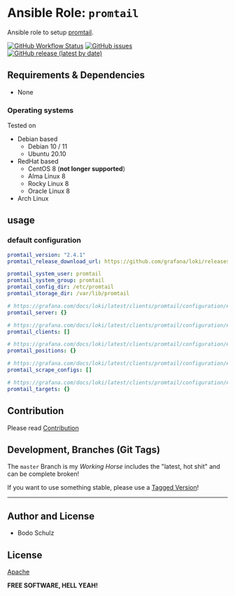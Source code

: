 
# Ansible Role:  `promtail`

Ansible role to setup [promtail](https://grafana.com/docs/loki/latest/clients/promtail/).


[![GitHub Workflow Status](https://img.shields.io/github/workflow/status/bodsch/ansible-promtail/2.4.x)][ci]
[![GitHub issues](https://img.shields.io/github/issues/bodsch/ansible-promtail)][issues]
[![GitHub release (latest by date)](https://img.shields.io/github/v/release/bodsch/ansible-promtail)][releases]

[ci]: https://github.com/bodsch/ansible-promtail/actions
[issues]: https://github.com/bodsch/ansible-promtail/issues?q=is%3Aopen+is%3Aissue
[releases]: https://github.com/bodsch/ansible-promtail/releases


## Requirements & Dependencies

- None

### Operating systems

Tested on

* Debian based
    - Debian 10 / 11
    - Ubuntu 20.10
* RedHat based
    - CentOS 8 (**not longer supported**)
    - Alma Linux 8
    - Rocky Linux 8
    - Oracle Linux 8
* Arch Linux

## usage

### default configuration

```yaml
promtail_version: "2.4.1"
promtail_release_download_url: https://github.com/grafana/loki/releases

promtail_system_user: promtail
promtail_system_group: promtail
promtail_config_dir: /etc/promtail
promtail_storage_dir: /var/lib/promtail

# https://grafana.com/docs/loki/latest/clients/promtail/configuration/#server
promtail_server: {}

# https://grafana.com/docs/loki/latest/clients/promtail/configuration/#server
promtail_clients: []

# https://grafana.com/docs/loki/latest/clients/promtail/configuration/#positions
promtail_positions: {}

# https://grafana.com/docs/loki/latest/clients/promtail/configuration/#scrape_configs
promtail_scrape_configs: []

# https://grafana.com/docs/loki/latest/clients/promtail/configuration/#target_config
promtail_targets: {}
```


## Contribution

Please read [Contribution](CONTRIBUTING.md)

## Development,  Branches (Git Tags)

The `master` Branch is my *Working Horse* includes the "latest, hot shit" and can be complete broken!

If you want to use something stable, please use a [Tagged Version](https://gitlab.com/bodsch/ansible-promtail/-/tags)!

---

## Author and License

- Bodo Schulz

## License

[Apache](LICENSE)

**FREE SOFTWARE, HELL YEAH!**
